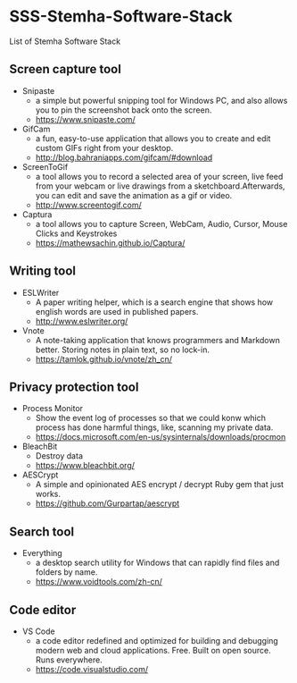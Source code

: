 # SSS-Stemha-Software-Stack
List of Stemha Software Stack

## Screen capture tool
- Snipaste
   - a simple but powerful snipping tool for Windows PC, and also allows you to pin the screenshot back onto the screen.
   - https://www.snipaste.com/
- GifCam
   - a fun, easy-to-use application that allows you to create and edit custom GIFs right from your desktop.
   - http://blog.bahraniapps.com/gifcam/#download
- ScreenToGif
  - a tool allows you to record a selected area of your screen, live feed from your webcam or live drawings from a sketchboard.Afterwards, you can edit and save the animation as a gif or video.
  - http://www.screentogif.com/
- Captura
  - a tool allows you to capture Screen, WebCam, Audio, Cursor, Mouse Clicks and Keystrokes
  - https://mathewsachin.github.io/Captura/
## Writing tool
- ESLWriter
   - A paper writing helper, which is a search engine that shows how english words are used in published papers.
   - http://www.eslwriter.org/
- Vnote
   - A note-taking application that knows programmers and Markdown better. Storing notes in plain text, so no lock-in.
   - https://tamlok.github.io/vnote/zh_cn/
## Privacy protection tool
- Process Monitor
   - Show the event log of processes so that we could konw which process has done harmful things, like, scanning my private data.
   - https://docs.microsoft.com/en-us/sysinternals/downloads/procmon
- BleachBit
   - Destroy data
   - https://www.bleachbit.org/
- AESCrypt
  - A simple and opinionated AES encrypt / decrypt Ruby gem that just works.
  - https://github.com/Gurpartap/aescrypt
## Search tool
- Everything
  - a desktop search utility for Windows that can rapidly find files and folders by name.
  - https://www.voidtools.com/zh-cn/
## Code editor
- VS Code
   - a code editor redefined and optimized for building and debugging modern web and cloud applications. Free. Built on open source. Runs everywhere.
   - https://code.visualstudio.com/
